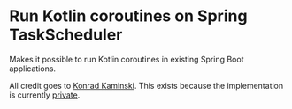 # Run Kotlin coroutines on Spring TaskScheduler

Makes it possible to run Kotlin coroutines in existing Spring Boot applications.

All credit goes to [Konrad Kaminski](https://github.com/konrad-kaminski). 
This exists because the implementation is currently [private](https://github.com/konrad-kaminski/spring-kotlin-coroutine/blob/master/spring-kotlin-coroutine/src/main/kotlin/org/springframework/kotlin/coroutine/context/resolver/TaskSchedulerCoroutineContextResolver.kt).

